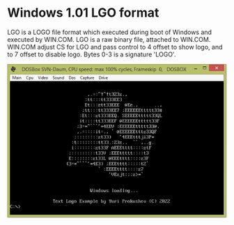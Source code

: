 Windows 1.01 LGO format
=======================

LGO is a LOGO file format which executed during boot of Windows and executed by WIN.COM.
LGO is a raw binary file, attached to WIN.COM. WIN.COM adjust CS for LGO and pass control
to 4 offset to show logo, and to 7 offset to disable logo. Bytes 0-3 is a signature 'LOGO'.

![image](logo.png)
